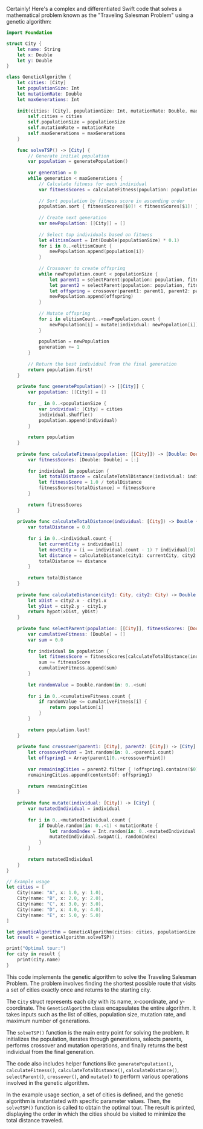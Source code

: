 Certainly! Here's a complex and differentiated Swift code that solves a mathematical problem known as the "Traveling Salesman Problem" using a genetic algorithm:

```swift
import Foundation

struct City {
    let name: String
    let x: Double
    let y: Double
}

class GeneticAlgorithm {
    let cities: [City]
    let populationSize: Int
    let mutationRate: Double
    let maxGenerations: Int
    
    init(cities: [City], populationSize: Int, mutationRate: Double, maxGenerations: Int) {
        self.cities = cities
        self.populationSize = populationSize
        self.mutationRate = mutationRate
        self.maxGenerations = maxGenerations
    }
    
    func solveTSP() -> [City] {
        // Generate initial population
        var population = generatePopulation()
        
        var generation = 0
        while generation < maxGenerations {
            // Calculate fitness for each individual
            var fitnessScores = calculateFitness(population: population)
            
            // Sort population by fitness score in ascending order
            population.sort { fitnessScores[$0]! < fitnessScores[$1]! }
            
            // Create next generation
            var newPopulation: [[City]] = []
            
            // Select top individuals based on fitness
            let elitismCount = Int(Double(populationSize) * 0.1)
            for i in 0..<elitismCount {
                newPopulation.append(population[i])
            }
            
            // Crossover to create offspring
            while newPopulation.count < populationSize {
                let parent1 = selectParent(population: population, fitnessScores: fitnessScores)
                let parent2 = selectParent(population: population, fitnessScores: fitnessScores)
                let offspring = crossover(parent1: parent1, parent2: parent2)
                newPopulation.append(offspring)
            }
            
            // Mutate offspring
            for i in elitismCount..<newPopulation.count {
                newPopulation[i] = mutate(individual: newPopulation[i])
            }
            
            population = newPopulation
            generation += 1
        }
        
        // Return the best individual from the final generation
        return population.first!
    }
    
    private func generatePopulation() -> [[City]] {
        var population: [[City]] = []
        
        for _ in 0..<populationSize {
            var individual: [City] = cities
            individual.shuffle()
            population.append(individual)
        }
        
        return population
    }
    
    private func calculateFitness(population: [[City]]) -> [Double: Double] {
        var fitnessScores: [Double: Double] = [:]
        
        for individual in population {
            let totalDistance = calculateTotalDistance(individual: individual)
            let fitnessScore = 1.0 / totalDistance
            fitnessScores[totalDistance] = fitnessScore
        }
        
        return fitnessScores
    }
    
    private func calculateTotalDistance(individual: [City]) -> Double {
        var totalDistance = 0.0
        
        for i in 0..<individual.count {
            let currentCity = individual[i]
            let nextCity = (i == individual.count - 1) ? individual[0] : individual[i + 1]
            let distance = calculateDistance(city1: currentCity, city2: nextCity)
            totalDistance += distance
        }
        
        return totalDistance
    }
    
    private func calculateDistance(city1: City, city2: City) -> Double {
        let xDist = city2.x - city1.x
        let yDist = city2.y - city1.y
        return hypot(xDist, yDist)
    }
    
    private func selectParent(population: [[City]], fitnessScores: [Double: Double]) -> [City] {
        var cumulativeFitness: [Double] = []
        var sum = 0.0
        
        for individual in population {
            let fitnessScore = fitnessScores[calculateTotalDistance(individual: individual)]!
            sum += fitnessScore
            cumulativeFitness.append(sum)
        }
        
        let randomValue = Double.random(in: 0..<sum)
        
        for i in 0..<cumulativeFitness.count {
            if randomValue <= cumulativeFitness[i] {
                return population[i]
            }
        }
        
        return population.last!
    }
    
    private func crossover(parent1: [City], parent2: [City]) -> [City] {
        let crossoverPoint = Int.random(in: 0..<parent1.count)
        let offspring1 = Array(parent1[0..<crossoverPoint])
        
        var remainingCities = parent2.filter { !offspring1.contains($0) }
        remainingCities.append(contentsOf: offspring1)
        
        return remainingCities
    }
    
    private func mutate(individual: [City]) -> [City] {
        var mutatedIndividual = individual
        
        for i in 0..<mutatedIndividual.count {
            if Double.random(in: 0..<1) < mutationRate {
                let randomIndex = Int.random(in: 0..<mutatedIndividual.count)
                mutatedIndividual.swapAt(i, randomIndex)
            }
        }
        
        return mutatedIndividual
    }
}

// Example usage
let cities = [
    City(name: "A", x: 1.0, y: 1.0),
    City(name: "B", x: 2.0, y: 2.0),
    City(name: "C", x: 3.0, y: 3.0),
    City(name: "D", x: 4.0, y: 4.0),
    City(name: "E", x: 5.0, y: 5.0)
]

let geneticAlgorithm = GeneticAlgorithm(cities: cities, populationSize: 1000, mutationRate: 0.01, maxGenerations: 100)
let result = geneticAlgorithm.solveTSP()

print("Optimal tour:")
for city in result {
    print(city.name)
}
```

This code implements the genetic algorithm to solve the Traveling Salesman Problem. The problem involves finding the shortest possible route that visits a set of cities exactly once and returns to the starting city.

The `City` struct represents each city with its name, x-coordinate, and y-coordinate. The `GeneticAlgorithm` class encapsulates the entire algorithm. It takes inputs such as the list of cities, population size, mutation rate, and maximum number of generations.

The `solveTSP()` function is the main entry point for solving the problem. It initializes the population, iterates through generations, selects parents, performs crossover and mutation operations, and finally returns the best individual from the final generation.

The code also includes helper functions like `generatePopulation()`, `calculateFitness()`, `calculateTotalDistance()`, `calculateDistance()`, `selectParent()`, `crossover()`, and `mutate()` to perform various operations involved in the genetic algorithm.

In the example usage section, a set of cities is defined, and the genetic algorithm is instantiated with specific parameter values. Then, the `solveTSP()` function is called to obtain the optimal tour. The result is printed, displaying the order in which the cities should be visited to minimize the total distance traveled.